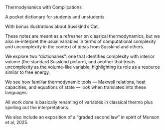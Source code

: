 Thermodynamics with Complications

A pocket dictionary for students and unstudents

With bonus illustrations about Susskind’s Cat.

These notes are meant as a refresher on classical thermodynamics, but we also re-interpret the
usual variables in terms of computational complexity and uncomplexity in the context of ideas
from Susskind and others.

We explore two “dictionaries”: one that identifies complexity with interior volume (the
standard Susskind picture), and another that treats uncomplexity as the volume-like variable,
highlighting its role as a resource similar to free energy.

We see how familiar thermodynamic tools — Maxwell relations, heat capacities, and equations
of state — look when translated into these languages.

All work done is basically renaming of variables in classical thermo plus spelling out the
interpretations. 

We also include an exposition of a “graded second law” in spirit of Munson et
al, 2025.
